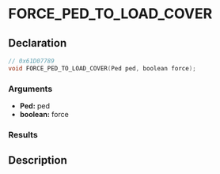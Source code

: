# FORCE_PED_TO_LOAD_COVER

## Declaration
```cpp
// 0x61D07789
void FORCE_PED_TO_LOAD_COVER(Ped ped, boolean force);
```

### Arguments
- **Ped:** ped
- **boolean:** force

### Results

## Description
